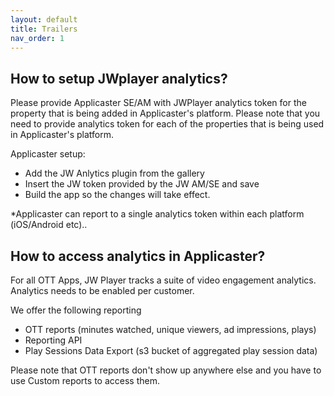 ```yaml
---
layout: default
title: Trailers
nav_order: 1
---
```



## How to setup JWplayer analytics?
Please provide Applicaster SE/AM with JWPlayer analytics token for the property that is being added in Applicaster's platform. Please note that you need to provide analytics token for each of the properties that is being used in Applicaster's platform.

Applicaster setup:
- Add the JW Anlytics plugin from the gallery
- Insert the JW token provided by the JW AM/SE and save
- Build the app so the changes will take effect.

*Applicaster can report to a single analytics token within each platform (iOS/Android etc).. 

## How to access analytics in Applicaster? 
For all OTT Apps, JW Player tracks a suite of video engagement analytics. Analytics needs to be enabled per customer.

We offer the following reporting
-  OTT reports (minutes watched, unique viewers, ad impressions, plays)
- Reporting API
- Play Sessions Data Export (s3 bucket of aggregated play session data)

Please note that OTT reports don't show up anywhere else and you have to use Custom reports to access them.

